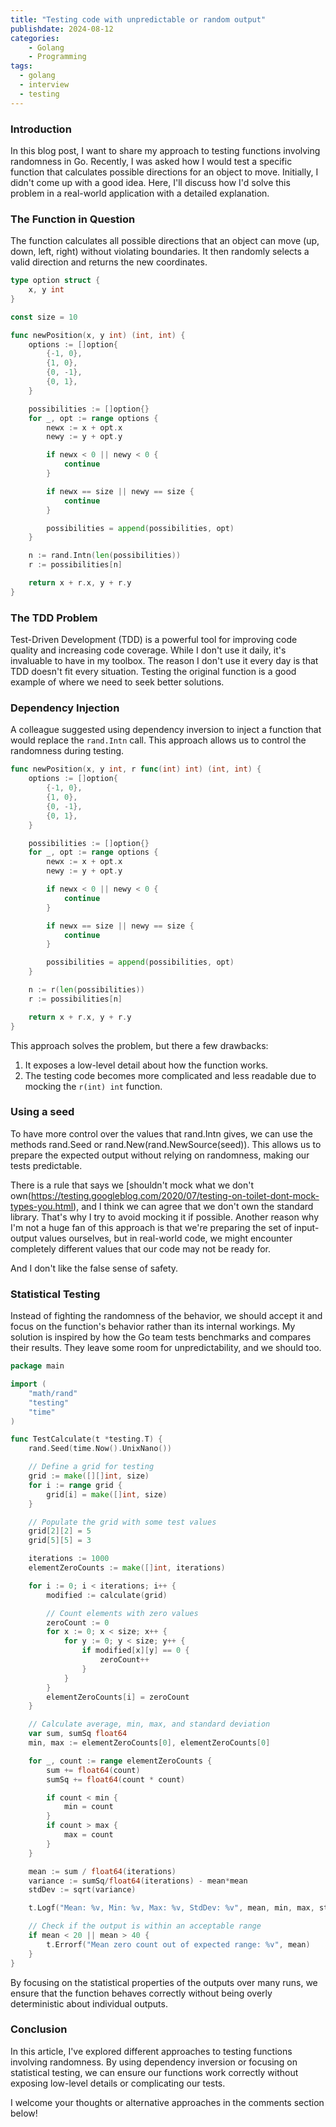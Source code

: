 ```yaml
---
title: "Testing code with unpredictable or random output"
publishdate: 2024-08-12
categories: 
    - Golang
    - Programming
tags:
  - golang
  - interview
  - testing
---
```


### Introduction

In this blog post, I want to share my approach to testing functions involving randomness in Go. Recently, I was asked how I would test a specific function that calculates possible directions for an object to move. Initially, I didn't come up with a good idea. Here, I'll discuss how I'd solve this problem in a real-world application with a detailed explanation.

### The Function in Question

The function calculates all possible directions that an object can move (up, down, left, right) without violating boundaries. It then randomly selects a valid direction and returns the new coordinates.

~~~go
type option struct {
    x, y int
}

const size = 10

func newPosition(x, y int) (int, int) {
    options := []option{
        {-1, 0},
        {1, 0},
        {0, -1},
        {0, 1},
    }

    possibilities := []option{}
    for _, opt := range options {
        newx := x + opt.x
        newy := y + opt.y

        if newx < 0 || newy < 0 {
            continue
        }

        if newx == size || newy == size {
            continue
        }

        possibilities = append(possibilities, opt)
    }

    n := rand.Intn(len(possibilities))
    r := possibilities[n]

    return x + r.x, y + r.y
}
~~~

### The TDD Problem

Test-Driven Development (TDD) is a powerful tool for improving code quality and increasing code coverage. While I don't use it daily, it's invaluable to have in my toolbox. The reason I don't use it every day is that TDD doesn't fit every situation. Testing the original function is a good example of where we need to seek better solutions.

### Dependency Injection

A colleague suggested using dependency inversion to inject a function that would replace the `rand.Intn` call. This approach allows us to control the randomness during testing.

~~~go
func newPosition(x, y int, r func(int) int) (int, int) {
    options := []option{
        {-1, 0},
        {1, 0},
        {0, -1},
        {0, 1},
    }

    possibilities := []option{}
    for _, opt := range options {
        newx := x + opt.x
        newy := y + opt.y

        if newx < 0 || newy < 0 {
            continue
        }

        if newx == size || newy == size {
            continue
        }

        possibilities = append(possibilities, opt)
    }

    n := r(len(possibilities))
    r := possibilities[n]

    return x + r.x, y + r.y
}
~~~

This approach solves the problem, but there a few drawbacks:
1. It exposes a low-level detail about how the function works.
2. The testing code becomes more complicated and less readable due to mocking the `r(int) int` function.


### Using a seed

To have more control over the values that rand.Intn gives, we can use the methods rand.Seed or rand.New(rand.NewSource(seed)). This allows us to prepare the expected output without relying on randomness, making our tests predictable.

There is a rule that says we [shouldn't mock what we don't own(https://testing.googleblog.com/2020/07/testing-on-toilet-dont-mock-types-you.html), and I think we can agree that we don't own the standard library. That's why I try to avoid mocking it if possible.
Another reason why I'm not a huge fan of this approach is that we're preparing the set of input-output values ourselves, but in real-world code, we might encounter completely different values that our code may not be ready for.

And I don't like the false sense of safety.

### Statistical Testing

Instead of fighting the randomness of the behavior, we should accept it and focus on the function's behavior rather than its internal workings. My solution is inspired by how the Go team tests benchmarks and compares their results. They leave some room for unpredictability, and we should too.

~~~go
package main

import (
    "math/rand"
    "testing"
    "time"
)

func TestCalculate(t *testing.T) {
    rand.Seed(time.Now().UnixNano())

    // Define a grid for testing
    grid := make([][]int, size)
    for i := range grid {
        grid[i] = make([]int, size)
    }

    // Populate the grid with some test values
    grid[2][2] = 5
    grid[5][5] = 3

    iterations := 1000
    elementZeroCounts := make([]int, iterations)

    for i := 0; i < iterations; i++ {
        modified := calculate(grid)

        // Count elements with zero values
        zeroCount := 0
        for x := 0; x < size; x++ {
            for y := 0; y < size; y++ {
                if modified[x][y] == 0 {
                    zeroCount++
                }
            }
        }
        elementZeroCounts[i] = zeroCount
    }

    // Calculate average, min, max, and standard deviation
    var sum, sumSq float64
    min, max := elementZeroCounts[0], elementZeroCounts[0]

    for _, count := range elementZeroCounts {
        sum += float64(count)
        sumSq += float64(count * count)

        if count < min {
            min = count
        }
        if count > max {
            max = count
        }
    }

    mean := sum / float64(iterations)
    variance := sumSq/float64(iterations) - mean*mean
    stdDev := sqrt(variance)

    t.Logf("Mean: %v, Min: %v, Max: %v, StdDev: %v", mean, min, max, stdDev)

    // Check if the output is within an acceptable range
    if mean < 20 || mean > 40 {
        t.Errorf("Mean zero count out of expected range: %v", mean)
    }
}
~~~

By focusing on the statistical properties of the outputs over many runs, we ensure that the function behaves correctly without being overly deterministic about individual outputs.

### Conclusion

In this article, I've explored different approaches to testing functions involving randomness. By using dependency inversion or focusing on statistical testing, we can ensure our functions work correctly without exposing low-level details or complicating our tests.

I welcome your thoughts or alternative approaches in the comments section below!

